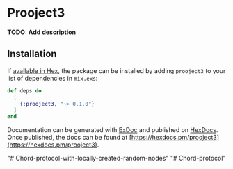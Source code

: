 # Prooject3

**TODO: Add description**

## Installation

If [available in Hex](https://hex.pm/docs/publish), the package can be installed
by adding `prooject3` to your list of dependencies in `mix.exs`:

```elixir
def deps do
  [
    {:prooject3, "~> 0.1.0"}
  ]
end
```

Documentation can be generated with [ExDoc](https://github.com/elixir-lang/ex_doc)
and published on [HexDocs](https://hexdocs.pm). Once published, the docs can
be found at [https://hexdocs.pm/prooject3](https://hexdocs.pm/prooject3).

"# Chord-protocol-with-locally-created-random-nodes" 
"# Chord-protocol" 
